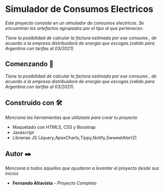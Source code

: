 # Simulador de Consumos Electricos

_Este proyecto consiste en un simulador de consumos electricos. Se encuentran los artefactos agrupados por el tipo al que pertenecen._

_Tiene la posibilidad de calcular la factura estimada por ese consumo , de acuerdo a la empresa distribuidora de 
energia que escogas.(valido para Argentina con tarifas al 03/2021)._

## Comenzando 🚀

_Tiene la posibilidad de calcular la factura estimada por ese consumo , de acuerdo a la empresa distribuidora de 
energia que escogas.(valido para Argentina con tarifas al 03/2021)._


## Construido con 🛠️

_Menciona las herramientas que utilizaste para crear tu proyecto_

* Maquetado con HTML5, CSS y Boostrap
* Javascript
* Librerias JS (Jquery,ApexCharts,Tippy,Notify,SwweetAlert2)


## Autor ✒️

_Menciona a todos aquellos que ayudaron a levantar el proyecto desde sus inicios_

* **Fernando Altavista** - *Proyecto Completo* 

